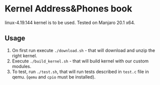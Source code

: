 # Kernel Address&Phones book

linux-4.19.144 kernel is to be used. Tested on Manjaro 20.1 x64.

## Usage
1. On first run execute `./download.sh` - that will download and unzip the right kernel.
2. Execute `./build_kernel.sh` - that will build kernel with our custom modules.
3. To test, run `./test.sh`, that will run tests described in `test.c` file in qemu. (`qemu` and `cpio` must be installed).